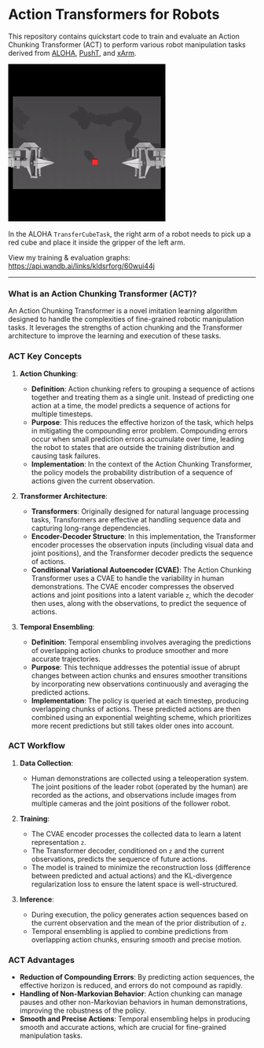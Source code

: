 # Action Transformers for Robots

This repository contains quickstart code to train and evaluate an Action Chunking Transformer (ACT) to perform
various robot manipulation tasks derived from [ALOHA](https://github.com/huggingface/gym-aloha), [PushT](https://github.com/huggingface/gym-pusht),
and [xArm](https://github.com/huggingface/gym-xarm).

![out.gif](aloha.gif)

In the ALOHA `TransferCubeTask`, the right arm of a robot needs to pick up a red cube
and place it inside the gripper of the left arm.

View my training & evaluation graphs: https://api.wandb.ai/links/kldsrforg/60wui44j

---

### What is an Action Chunking Transformer (ACT)?

An Action Chunking Transformer is a novel imitation learning algorithm designed to handle the complexities of
fine-grained robotic manipulation tasks. It leverages the strengths of action chunking and the Transformer
architecture to improve the learning and execution of these tasks.

### ACT Key Concepts

1. **Action Chunking**:
    - **Definition**: Action chunking refers to grouping a sequence of actions together and treating them as a single
      unit. Instead of predicting one action at a time, the model predicts a sequence of actions for multiple timesteps.
    - **Purpose**: This reduces the effective horizon of the task, which helps in mitigating the compounding error
      problem. Compounding errors occur when small prediction errors accumulate over time, leading the robot to states
      that are outside the training distribution and causing task failures.
    - **Implementation**: In the context of the Action Chunking Transformer, the policy models the probability
      distribution of a sequence of actions given the current observation.

2. **Transformer Architecture**:
    - **Transformers**: Originally designed for natural language processing tasks, Transformers are effective at
      handling sequence data and capturing long-range dependencies.
    - **Encoder-Decoder Structure**: In this implementation, the Transformer encoder processes the observation inputs
      (including visual data and joint positions), and the Transformer decoder predicts the sequence of actions.
    - **Conditional Variational Autoencoder (CVAE)**: The Action Chunking Transformer uses a CVAE to handle the
      variability in human demonstrations. The CVAE encoder compresses the observed actions and joint positions into a
      latent variable `z`, which the decoder then uses, along with the observations, to predict the sequence of
      actions.

3. **Temporal Ensembling**:
    - **Definition**: Temporal ensembling involves averaging the predictions of overlapping action chunks to produce
      smoother and more accurate trajectories.
    - **Purpose**: This technique addresses the potential issue of abrupt changes between action chunks and ensures
      smoother transitions by incorporating new observations continuously and averaging the predicted actions.
    - **Implementation**: The policy is queried at each timestep, producing overlapping chunks of actions. These
      predicted actions are then combined using an exponential weighting scheme, which prioritizes more recent
      predictions but still takes older ones into account.

### ACT Workflow

1. **Data Collection**:
    - Human demonstrations are collected using a teleoperation system. The joint positions of the leader robot (operated
      by the human) are recorded as the actions, and observations include images from multiple cameras and the joint
      positions of the follower robot.

2. **Training**:
    - The CVAE encoder processes the collected data to learn a latent representation `z`.
    - The Transformer decoder, conditioned on `z` and the current observations, predicts the sequence of future
      actions.
    - The model is trained to minimize the reconstruction loss (difference between predicted and actual actions) and the
      KL-divergence regularization loss to ensure the latent space is well-structured.

3. **Inference**:
    - During execution, the policy generates action sequences based on the current observation and the mean of the prior
      distribution of `z`.
    - Temporal ensembling is applied to combine predictions from overlapping action chunks, ensuring smooth and precise
      motion.

### ACT Advantages

- **Reduction of Compounding Errors**: By predicting action sequences, the effective horizon is reduced, and errors do
  not compound as rapidly.
- **Handling of Non-Markovian Behavior**: Action chunking can manage pauses and other non-Markovian behaviors in human
  demonstrations, improving the robustness of the policy.
- **Smooth and Precise Actions**: Temporal ensembling helps in producing smooth and accurate actions, which are crucial
  for fine-grained manipulation tasks.

